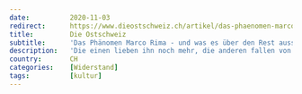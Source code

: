 ```yaml
---
date:          2020-11-03
redirect:      https://www.dieostschweiz.ch/artikel/das-phaenomen-marco-rima-und-was-es-ueber-den-rest-aussagt-bGj3vm7
title:         Die Ostschweiz
subtitle:      'Das Phänomen Marco Rima - und was es über den Rest aussagt'
description:   'Die einen lieben ihn noch mehr, die anderen fallen von ihm ab: Der Komiker Marco Rima hat sich beim Thema Corona weit aus dem Fenster gelehnt. Die Kritik an ihm trifft nicht den Punkt. Stattdessen müsste man fragen: Warum schweigen alle anderen, die sonst immer die Welt erklären wollen?'
country:       CH
categories:    [Widerstand]
tags:          [kultur]
---
```

